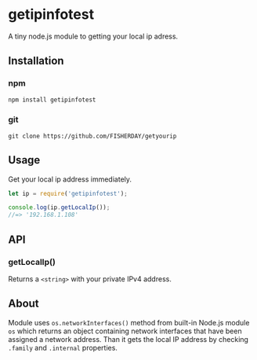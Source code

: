 # getipinfotest

A tiny node.js module to getting your local ip adress.

## Installation

### npm

```sh
npm install getipinfotest
```

### git

```shell
git clone https://github.com/FISHERDAY/getyourip
```

## Usage

Get your local ip address immediately.

```js
let ip = require('getipinfotest');

console.log(ip.getLocalIp());
//=> '192.168.1.108'
```

## API

### getLocalIp()

Returns a `<string>` with your private IPv4 address.

## About
Module uses `os.networkInterfaces()` method from built-in Node.js module `os` which returns an object containing network interfaces that have been assigned a network address. Than it gets the local IP address by checking `.family` and `.internal` properties.
